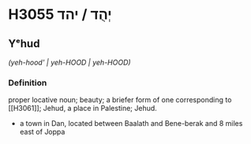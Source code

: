 # H3055 יְהֻד / יהד

## Yᵉhud

_(yeh-hood' | yeh-HOOD | yeh-HOOD)_

### Definition

proper locative noun; beauty; a briefer form of one corresponding to [[H3061]]; Jehud, a place in Palestine; Jehud.

- a town in Dan, located between Baalath and Bene-berak and 8 miles east of Joppa
